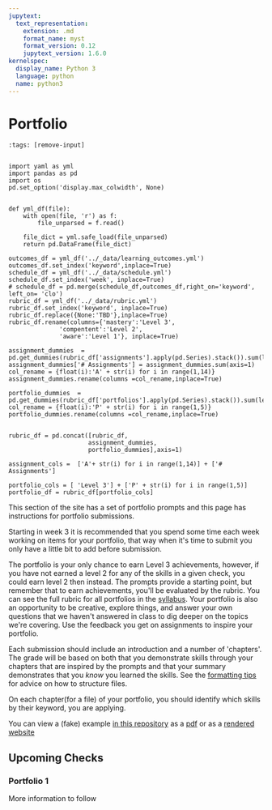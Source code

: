 ```yaml
---
jupytext:
  text_representation:
    extension: .md
    format_name: myst
    format_version: 0.12
    jupytext_version: 1.6.0
kernelspec:
  display_name: Python 3
  language: python
  name: python3
---
```


# Portfolio

```{code-cell} ipython3
:tags: [remove-input]


import yaml as yml
import pandas as pd
import os
pd.set_option('display.max_colwidth', None)


def yml_df(file):
    with open(file, 'r') as f:
        file_unparsed = f.read()

    file_dict = yml.safe_load(file_unparsed)
    return pd.DataFrame(file_dict)

outcomes_df = yml_df('../_data/learning_outcomes.yml')
outcomes_df.set_index('keyword',inplace=True)
schedule_df = yml_df('../_data/schedule.yml')
schedule_df.set_index('week', inplace=True)
# schedule_df = pd.merge(schedule_df,outcomes_df,right_on='keyword',  left_on= 'clo')
rubric_df = yml_df('../_data/rubric.yml')
rubric_df.set_index('keyword', inplace=True)
rubric_df.replace({None:'TBD'},inplace=True)
rubric_df.rename(columns={'mastery':'Level 3',
              'compentent':'Level 2',
              'aware':'Level 1'}, inplace=True)

assignment_dummies  = pd.get_dummies(rubric_df['assignments'].apply(pd.Series).stack()).sum(level=0)
assignment_dummies['# Assignments'] = assignment_dummies.sum(axis=1)
col_rename = {float(i):'A' + str(i) for i in range(1,14)}
assignment_dummies.rename(columns =col_rename,inplace=True)

portfolio_dummies  = pd.get_dummies(rubric_df['portfolios'].apply(pd.Series).stack()).sum(level=0)
col_rename = {float(i):'P' + str(i) for i in range(1,5)}
portfolio_dummies.rename(columns =col_rename,inplace=True)


rubric_df = pd.concat([rubric_df,
                      assignment_dummies,
                      portfolio_dummies],axis=1)

assignment_cols =  ['A'+ str(i) for i in range(1,14)] + ['# Assignments']

portfolio_cols = [ 'Level 3'] + ['P' + str(i) for i in range(1,5)]
portfolio_df = rubric_df[portfolio_cols]
```

This section of the site has a set of portfolio prompts and this page has instructions for portfolio submissions.  

Starting in week 3 it is recommended that you spend some time each week working on items for your portfolio, that way when it's time to submit you only have a little bit to add before submission.

The portfolio is your only chance to earn Level 3 achievements, however, if you have not earned a level 2 for any of the skills in a given check, you could earn level 2 then instead.
The prompts provide a starting point, but remember that to earn achievements, you'll be evaluated by the rubric.
You can see the full rubric for all portfolios in the [syllabus](portfolioskills).
Your portfolio is also an opportunity to be creative, explore things, and answer your own questions that we haven't answered in class to dig deeper on the topics we're covering.
Use the feedback you get on assignments to inspire your portfolio.

Each submission should include an introduction and a number of 'chapters'.  The grade will be based on both that you demonstrate skills through your chapters that are inspired by the prompts and that your summary demonstrates that you *know* you learned the skills. See the [formatting tips](formatting) for advice on how to structure files.


On each chapter(for a file) of your portfolio, you should identify which skills by their keyword, you are applying.

You can view a (fake) example [in this repository](https://github.com/rhodyprog4ds/portfolio-example) as a [pdf](https://github.com/rhodyprog4ds/portfolio-example/blob/gh-pages/portfolio.pdf) or as a [rendered website](https://rhodyprog4ds.github.io/portfolio-example/intro.html)

## Upcoming Checks

### Portfolio 1

More information to follow
<!--
```{code-cell} ipython3
:tags: [remove-input]

portfolio_df['Level 3'][portfolio_df['P2']==1].reset_index().set_index('keyword')
```




The third submission will be graded on the following criteria and due on December 4:

```{code-cell} ipython3
:tags: [remove-input]

portfolio_df['Level 3'][portfolio_df['P3']==1].reset_index().set_index('keyword')
```


```{code-cell} ipython3
:tags: [remove-input]

portfolio_df['Level 3'][portfolio_df['P4']==1].reset_index().set_index('keyword')
```
 -->
